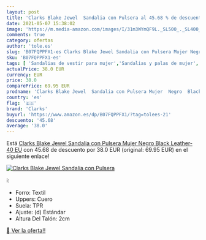 ```yaml
---
layout: post
title: 'Clarks Blake Jewel  Sandalia con Pulsera al 45.68 % de descuento'
date: 2021-05-07 15:38:02
image: 'https://m.media-amazon.com/images/I/31m3WYmQF9L._SL500_._SL400_.jpg'
comments: true
category: ofertas
author: 'tole.es'
slug: 'B07FQPPFX1-es Clarks Blake Jewel Sandalia con Pulsera Mujer Negro Black...'
sku: 'B07FQPPFX1-es'
tags: [ 'Sandalias de vestir para mujer','Sandalias y palas de mujer','Zapatos','Zapatos para mujer','Zapatos y complementos','clarks','sandalia', ]
actualPrice: 38.0 EUR
currency: EUR
price: 38.0
comparePrice: 69.95 EUR
prodname: 'Clarks Blake Jewel  Sandalia con Pulsera Mujer  Negro  Black Leather-   40 EU'
country: 'es'
flag: '🇪🇸'
brand: 'Clarks'
buyurl: 'https://www.amazon.es/dp/B07FQPPFX1/?tag=tolees-21'
descuento: '45.68'
average: '38.0'
---
```


Está [Clarks Blake Jewel  Sandalia con Pulsera Mujer  Negro  Black Leather-   40 EU](https://www.amazon.es/dp/B07FQPPFX1/?tag=tolees-21) con 45.68 de descuento por 38.0 EUR (original: 69.95 EUR) en el siguiente enlace!

[![Clarks Blake Jewel  Sandalia con Pulsera](https://m.media-amazon.com/images/I/31m3WYmQF9L._SL500_._SL400_.jpg)](https://www.amazon.es/dp/B07FQPPFX1/?tag=tolees-21)

ℹ️:

- Forro: Textil
- Uppers: Cuero
- Suela: TPR
- Ajuste: (d) Estándar
- Altura Del Talón: 2cm

[🛒 Ver la oferta!!](https://www.amazon.es/dp/B07FQPPFX1/?tag=tolees-21)
